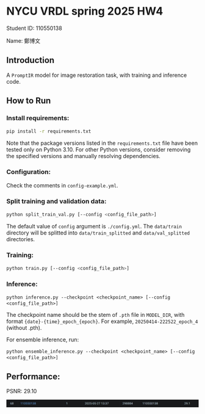 # NYCU VRDL spring 2025 HW4

Student ID: 110550138

Name: 鄭博文

## Introduction

A `PromptIR` model for image restoration task, with training and inference code.

## How to Run

### Install requirements:

  ```bash
  pip install -r requirements.txt
  ```

  Note that the package versions listed in the `requirements.txt` file have been tested only on Python 3.10. For other Python versions, consider removing the specified versions and manually resolving dependencies.

### Configuration:

  Check the comments in `config-example.yml`.

### Split training and validation data:

  ```bash
  python split_train_val.py [--config <config_file_path>]
  ```
  The default value of `config` argument is `./config.yml`. The `data/train` directory will be splitted into `data/train_splitted` and `data/val_splitted` directories. 

### Training:

  ```bash
  python train.py [--config <config_file_path>]
  ```

### Inference:

  ```
  python inference.py --checkpoint <checkpoint_name> [--config <config_file_path>]
  ```
  The checkpoint name should be the stem of `.pth` file in `MODEL_DIR`, with format `{date}-{time}_epoch_{epoch}`. For example, `20250414-222522_epoch_4` (without .pth).

  For ensemble inference, run:

  ```
  python ensemble_inference.py --checkpoint <checkpoint_name> [--config <config_file_path>]
  ```

## Performance:

  PSNR: 29.10

  ![image](performance_screenshot.jpg)